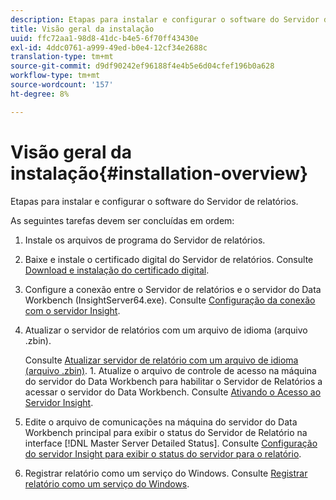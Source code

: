 ```yaml
---
description: Etapas para instalar e configurar o software do Servidor de relatórios.
title: Visão geral da instalação
uuid: ffc72aa1-98d8-41dc-b4e5-6f70ff43430e
exl-id: 4ddc0761-a999-49ed-b0e4-12cf34e2688c
translation-type: tm+mt
source-git-commit: d9df90242ef96188f4e4b5e6d04cfef196b0a628
workflow-type: tm+mt
source-wordcount: '157'
ht-degree: 8%

---
```


# Visão geral da instalação{#installation-overview}

Etapas para instalar e configurar o software do Servidor de relatórios.

As seguintes tarefas devem ser concluídas em ordem:

1. Instale os arquivos de programa do Servidor de relatórios.
1. Baixe e instale o certificado digital do Servidor de relatórios. Consulte [Download e instalação do certificado digital](../../../home/c-rpt-oview/c-inst-rpt/c-install-dig-cert/c-install-dig-cert.md#concept-5a61fc67df3643598c7c403962075f76).
1. Configure a conexão entre o Servidor de relatórios e o servidor do Data Workbench (InsightServer64.exe). Consulte [Configuração da conexão com o servidor Insight](../../../home/c-rpt-oview/c-inst-rpt/t-config-conn-ins-svr.md#task-a3ca949c43244782b658fb4437fd724c).
1. Atualizar o servidor de relatórios com um arquivo de idioma (arquivo .zbin).

   Consulte [Atualizar servidor de relatório com um arquivo de idioma (arquivo .zbin)](../../../home/c-rpt-oview/c-inst-rpt/c-zbin-file-update.md#concept-5637a8f52b7643759e423c2068b4126b). 1. Atualize o arquivo de controle de acesso na máquina do servidor do Data Workbench para habilitar o Servidor de Relatórios a acessar o servidor do Data Workbench. Consulte [Ativando o Acesso ao Servidor Insight](../../../home/c-rpt-oview/c-inst-rpt/t-en-acc-ins-svr.md#task-e7b95cf9cb194842ad72fa534c56c3cc).
1. Edite o arquivo de comunicações na máquina do servidor do Data Workbench principal para exibir o status do Servidor de Relatório na interface [!DNL Master Server Detailed Status]. Consulte [Configuração do servidor Insight para exibir o status do servidor para o relatório](../../../home/c-rpt-oview/c-inst-rpt/t-display-svr-st-rpt.md#task-a14d096f85924d9b93eef950591f93a8).
1. Registrar relatório como um serviço do Windows. Consulte [Registrar relatório como um serviço do Windows](../../../home/c-rpt-oview/c-inst-rpt/t-reg-rpt-win-svc.md#task-a8762d7818ed4cfd87e616db6a68b3a6).
